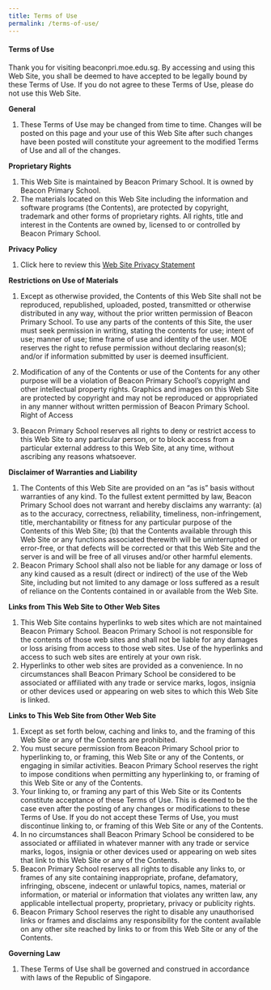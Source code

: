 ```yaml
---
title: Terms of Use
permalink: /terms-of-use/
---
```

#### **Terms of Use**

Thank you for visiting beaconpri.moe.edu.sg. By accessing and using this Web Site, you shall be deemed to have accepted to be legally bound by these Terms of Use. If you do not agree to these Terms of Use, please do not use this Web Site.

**General**
1.	These Terms of Use may be changed from time to time. Changes will be posted on this page and your use of this Web Site after such changes have been posted will constitute your agreement to the modified Terms of Use and all of the changes.


**Proprietary Rights**

1.	This Web Site is maintained by Beacon Primary School. It is owned by Beacon Primary School.
2.	The materials located on this Web Site including the information and software programs (the Contents), are protected by copyright, trademark and other forms of proprietary rights. All rights, title and interest in the Contents are owned by, licensed to or controlled by Beacon Primary School.

**Privacy Policy**

1.	Click here to review this [Web Site Privacy Statement](https://safe.menlosecurity.com/https:/www.beaconpri.moe.edu.sg/privacy/)

**Restrictions on Use of Materials**

1.	Except as otherwise provided, the Contents of this Web Site shall not be reproduced, republished, uploaded, posted, transmitted or otherwise distributed in any way, without the prior written permission of Beacon Primary School. To use any parts of the contents of this Site, the user must seek permission in writing, stating the contents for use; intent of use; manner of use; time frame of use and identity of the user. MOE reserves the right to refuse permission without declaring reason(s); and/or if information submitted by user is deemed insufficient.

2.	Modification of any of the Contents or use of the Contents for any other purpose will be a violation of Beacon Primary School’s copyright and other intellectual property rights. Graphics and images on this Web Site are protected by copyright and may not be reproduced or appropriated in any manner without written permission of Beacon Primary School.
Right of Access
1.	Beacon Primary School reserves all rights to deny or restrict access to this Web Site to any particular person, or to block access from a particular external address to this Web Site, at any time, without ascribing any reasons whatsoever.

**Disclaimer of Warranties and Liability**

1.	The Contents of this Web Site are provided on an “as is” basis without warranties of any kind. To the fullest extent permitted by law, Beacon Primary School does not warrant and hereby disclaims any warranty:
(a) as to the accuracy, correctness, reliability, timeliness, non-infringement, title, merchantability or fitness for any particular purpose of the Contents of this Web Site;
(b) that the Contents available through this Web Site or any functions associated therewith will be uninterrupted or error-free, or that defects will be corrected or that this Web Site and the server is and will be free of all viruses and/or other harmful elements.
1.	Beacon Primary School shall also not be liable for any damage or loss of any kind caused as a result (direct or indirect) of the use of the Web Site, including but not limited to any damage or loss suffered as a result of reliance on the Contents contained in or available from the Web Site.

**Links from This Web Site to Other Web Sites**

1. This Web Site contains hyperlinks to web sites which are not maintained Beacon Primary School. Beacon Primary School is not responsible for the contents of those web sites and shall not be liable for any damages or loss arising from access to those web sites. Use of the hyperlinks and access to such web sites are entirely at your own risk.
2. Hyperlinks to other web sites are provided as a convenience. In no circumstances shall Beacon Primary School be considered to be associated or affiliated with any trade or service marks, logos, insignia or other devices used or appearing on web sites to which this Web Site is linked.

**Links to This Web Site from Other Web Site**

1.	Except as set forth below, caching and links to, and the framing of this Web Site or any of the Contents are prohibited.
2.	You must secure permission from Beacon Primary School prior to hyperlinking to, or framing, this Web Site or any of the Contents, or engaging in similar activities. Beacon Primary School reserves the right to impose conditions when permitting any hyperlinking to, or framing of this Web Site or any of the Contents.
3.	Your linking to, or framing any part of this Web Site or its Contents constitute acceptance of these Terms of Use. This is deemed to be the case even after the posting of any changes or modifications to these Terms of Use. If you do not accept these Terms of Use, you must discontinue linking to, or framing of this Web Site or any of the Contents.
4.	In no circumstances shall Beacon Primary School be considered to be associated or affiliated in whatever manner with any trade or service marks, logos, insignia or other devices used or appearing on web sites that link to this Web Site or any of the Contents.
5.	Beacon Primary School reserves all rights to disable any links to, or frames of any site containing inappropriate, profane, defamatory, infringing, obscene, indecent or unlawful topics, names, material or information, or material or information that violates any written law, any applicable intellectual property, proprietary, privacy or publicity rights.
6.	Beacon Primary School reserves the right to disable any unauthorised links or frames and disclaims any responsibility for the content available on any other site reached by links to or from this Web Site or any of the Contents.

**Governing Law**

1.	These Terms of Use shall be governed and construed in accordance with laws of the Republic of Singapore.
